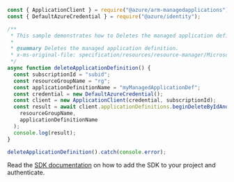 ```javascript
const { ApplicationClient } = require("@azure/arm-managedapplications");
const { DefaultAzureCredential } = require("@azure/identity");

/**
 * This sample demonstrates how to Deletes the managed application definition.
 *
 * @summary Deletes the managed application definition.
 * x-ms-original-file: specification/resources/resource-manager/Microsoft.Solutions/stable/2018-06-01/examples/deleteApplicationDefinition.json
 */
async function deleteApplicationDefinition() {
  const subscriptionId = "subid";
  const resourceGroupName = "rg";
  const applicationDefinitionName = "myManagedApplicationDef";
  const credential = new DefaultAzureCredential();
  const client = new ApplicationClient(credential, subscriptionId);
  const result = await client.applicationDefinitions.beginDeleteByIdAndWait(
    resourceGroupName,
    applicationDefinitionName
  );
  console.log(result);
}

deleteApplicationDefinition().catch(console.error);
```

Read the [SDK documentation](https://github.com/Azure/azure-sdk-for-js/blob/%40azure%2Farm-managedapplications_2.0.1/sdk/managedapplications/arm-managedapplications/README.md) on how to add the SDK to your project and authenticate.
